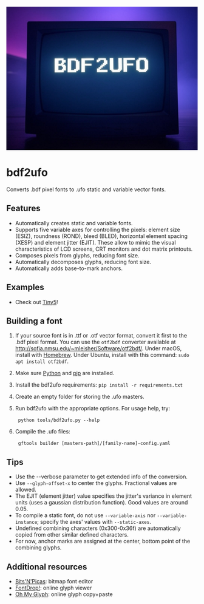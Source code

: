 ![Project logo](docs/img/bdf2ufo_logo.png) 

# bdf2ufo

Converts .bdf pixel fonts to .ufo static and variable vector fonts.

## Features

* Automatically creates static and variable fonts.
* Supports five variable axes for controlling the pixels: element size (ESIZ), roundness (ROND), bleed (BLED), horizontal element spacing (XESP) and element jitter (EJIT). These allow to mimic the visual characteristics of LCD screens, CRT monitors and dot matrix printouts.
* Composes pixels from glyphs, reducing font size.
* Automatically decomposes glyphs, reducing font size.
* Automatically adds base-to-mark anchors.

## Examples

* Check out [Tiny5](https://github.com/Gissio/font_tiny5)!

## Building a font

1. If your source font is in .ttf or .otf vector format, convert it first to the .bdf pixel format. You can use the `otf2bdf` converter available at http://sofia.nmsu.edu/~mleisher/Software/otf2bdf/. Under macOS, install with [Homebrew](https://brew.sh/). Under Ubuntu, install with this command: `sudo apt install otf2bdf`.
2. Make sure [Python](https://www.python.org/) and [pip](https://pip.pypa.io/en/stable/installation/) are installed.
3. Install the bdf2ufo requirements: `pip install -r requirements.txt`
4. Create an empty folder for storing the .ufo masters.
5. Run bdf2ufo with the appropriate options. For usage help, try:

        python tools/bdf2ufo.py --help

6. Compile the .ufo files:

        gftools builder [masters-path]/[family-name]-config.yaml

## Tips

* Use the --verbose parameter to get extended info of the conversion.
* Use `--glyph-offset-x` to center the glyphs. Fractional values are allowed.
* The EJIT (element jitter) value specifies the jitter's variance in element units (uses a gaussian distribution function). Good values are around 0.05.
* To compile a static font, do not use `--variable-axis` nor `--variable-instance`; specify the axes' values with `--static-axes`.
* Undefined combining characters (0x300-0x36f) are automatically copied from other similar defined characters.
* For now, anchor marks are assigned at the center, bottom point of the combining glyphs.

## Additional resources

* [Bits'N'Picas](https://github.com/kreativekorp/bitsnpicas): bitmap font editor
* [FontDrop!](https://fontdrop.info/): online glyph viewer
* [Oh My Glyph](https://www.ohmyglyph.com/): online glyph copy+paste
